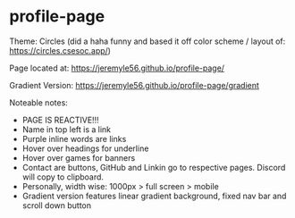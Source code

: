 # profile-page

Theme: Circles (did a haha funny and based it off color scheme / layout of: https://circles.csesoc.app/)

Page located at: https://jeremyle56.github.io/profile-page/

Gradient Version: https://jeremyle56.github.io/profile-page/gradient

Noteable notes: 
- PAGE IS REACTIVE!!!
- Name in top left is a link
- Purple inline words are links
- Hover over headings for underline
- Hover over games for banners
- Contact are buttons, GitHub and Linkin go to respective pages. Discord will copy to clipboard.
- Personally, width wise: 1000px > full screen > mobile
- Gradient version features linear gradient background, fixed nav bar and scroll down button
